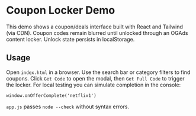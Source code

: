 # Coupon Locker Demo

This demo shows a coupon/deals interface built with React and Tailwind (via CDN). Coupon codes remain blurred until unlocked through an OGAds content locker. Unlock state persists in localStorage.

## Usage

Open `index.html` in a browser. Use the search bar or category filters to find coupons. Click `Get Code` to open the modal, then `Get Full Code` to trigger the locker. For local testing you can simulate completion in the console:

```
window.onOfferComplete('netflix1')
```

`app.js` passes `node --check` without syntax errors.
